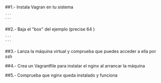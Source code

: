 ##1.- Instala Vagran en tu sistema


	```
	```


##2.- Baja el "box" del ejemplo (precise 64 )
	

	```
	```

	
##3.- Lanza la máquina virtual y comprueba que puedes acceder a ella por ssh
	```
	```


##4.- Crea un Vagrantfile para instalar el nginx al arrancar la máquina
	```
	```


##5.- Comprueba que nginx queda instalado y funciona


